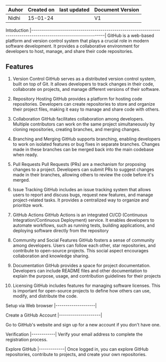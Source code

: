 | Auhor | Created on |last updated| Document Version |
| ----- | -----------| -----------|------------------
| Nidhi | 15-01-24   |            |  V1               |

Intoduction
|-------------------------------------------------------------------------------------------------------------------|
GitHub is a web-based platform and version control system that plays a crucial role in modern software development. It provides a collaborative environment for developers to host, manage, and share their code repositories. 

Features
-------
 1. Version Control 
GitHub serves as a distributed version control system, built on top of Git. It allows developers to track changes in their code, collaborate on projects, and manage different versions of their software.

2. Repository Hosting
GitHub provides a platform for hosting code repositories. Developers can create repositories to store and organize their project files, making it easy to manage and share code with others.

3. Collaboration
GitHub facilitates collaboration among developers. Multiple contributors can work on the same project simultaneously by cloning repositories, creating branches, and merging changes.

4. Branching and Merging
GitHub supports branching, enabling developers to work on isolated features or bug fixes in separate branches. Changes made in these branches can be merged back into the main codebase when ready.

5. Pull Requests
Pull Requests (PRs) are a mechanism for proposing changes to a project. Developers can submit PRs to suggest changes made in their branches, allowing others to review the code before it's merged.

6. Issue Tracking
GitHub includes an issue tracking system that allows users to report and discuss bugs, request new features, and manage project-related tasks. It provides a centralized way to organize and prioritize work.

7. GitHub Actions
GitHub Actions is an integrated CI/CD (Continuous Integration/Continuous Deployment) service. It enables developers to automate workflows, such as running tests, building applications, and deploying software directly from the repository

8. Community and Social Features
GitHub fosters a sense of community among developers. Users can follow each other, star repositories, and contribute to open-source projects. This social aspect encourages collaboration and knowledge sharing.

9. Documentation
GitHub provides a space for project documentation. Developers can include README files and other documentation to explain the purpose, usage, and contribution guidelines for their projects

10. Licensing
GitHub includes features for managing software licenses. This is important for open-source projects to define how others can use, modify, and distribute the code.

Setup via Web browser
|--------------------|

Create a GitHub Account
|---------------------|

Go to GitHub's website and sign up for a new account if you don't have one.

Verification
|------------|
Verify your email address to complete the registration process.

Explore GitHub
|-------------|
Once logged in, you can explore GitHub repositories, contribute to projects, and create your own repositories.





